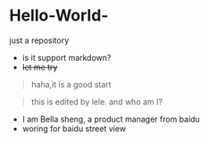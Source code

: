 # Hello-World-
just a repository

* is it support markdown?
* ~~let me try~~

>haha,it is a good start

>this is edited by lele.
and who am I?

* I am Bella sheng, a product manager from baidu
* woring for baidu street view

